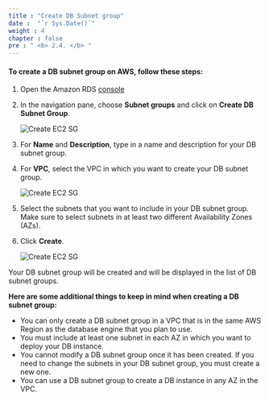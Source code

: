 ```yaml
---
title : "Create DB Subnet group"
date :  "`r Sys.Date()`" 
weight : 4
chapter : false
pre : " <b> 2.4. </b> "
---
```



#### To create a DB subnet group on AWS, follow these steps:

1. Open the Amazon RDS [console](https://console.aws.amazon.com/rds/)
2. In the navigation pane, choose **Subnet groups** and click on **Create DB Subnet Group**.

    ![Create EC2 SG](/images/preparation/4/1.png)

3. For **Name** and **Description**, type in a name and description for your DB subnet group.
4. For **VPC**, select the VPC in which you want to create your DB subnet group.

    ![Create EC2 SG](/images/preparation/4/2.png)

5. Select the subnets that you want to include in your DB subnet group. Make sure to select subnets in at least two different Availability Zones (AZs).
6. Click **Create**.

    ![Create EC2 SG](/images/preparation/4/3.png)

Your DB subnet group will be created and will be displayed in the list of DB subnet groups.

**Here are some additional things to keep in mind when creating a DB subnet group:**
- You can only create a DB subnet group in a VPC that is in the same AWS Region as the database engine that you plan to use.
- You must include at least one subnet in each AZ in which you want to deploy your DB instance.
- You cannot modify a DB subnet group once it has been created. If you need to change the subnets in your DB subnet group, you must create a new one.
- You can use a DB subnet group to create a DB instance in any AZ in the VPC. 